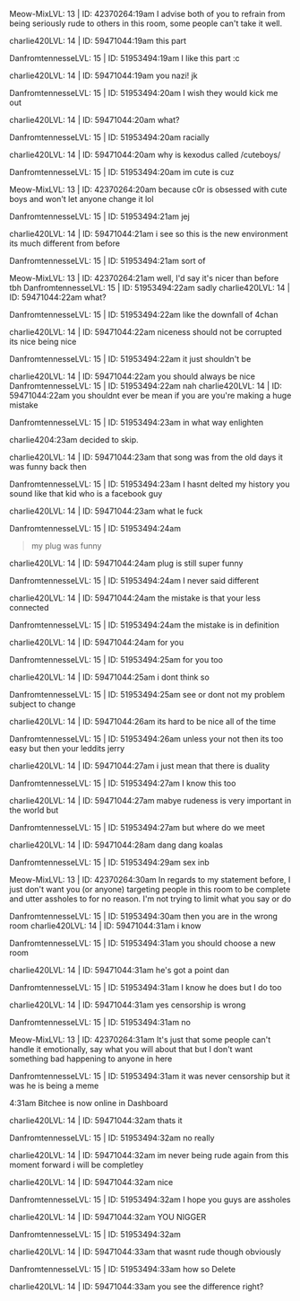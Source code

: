 Meow-MixLVL: 13 | ID: 42370264:19am
I advise both of you to refrain from being seriously rude to others in this room, some people can't take it well.

charlie420LVL: 14 | ID: 59471044:19am
this part

DanfromtennesseLVL: 15 | ID: 51953494:19am
I like this part :c

charlie420LVL: 14 | ID: 59471044:19am
you nazi!
jk

DanfromtennesseLVL: 15 | ID: 51953494:20am
I wish
they would kick me out

charlie420LVL: 14 | ID: 59471044:20am
what?

DanfromtennesseLVL: 15 | ID: 51953494:20am
racially

charlie420LVL: 14 | ID: 59471044:20am
why is kexodus called /cuteboys/

DanfromtennesseLVL: 15 | ID: 51953494:20am
im cute is cuz

Meow-MixLVL: 13 | ID: 42370264:20am
because c0r is obsessed with cute boys and won't let anyone change it lol

DanfromtennesseLVL: 15 | ID: 51953494:21am
jej

charlie420LVL: 14 | ID: 59471044:21am
i see
so this is the new environment
its much different from before

DanfromtennesseLVL: 15 | ID: 51953494:21am
sort of

Meow-MixLVL: 13 | ID: 42370264:21am
well, I'd say it's nicer than before tbh
DanfromtennesseLVL: 15 | ID: 51953494:22am
sadly
charlie420LVL: 14 | ID: 59471044:22am
what?

DanfromtennesseLVL: 15 | ID: 51953494:22am
like the downfall of 4chan

charlie420LVL: 14 | ID: 59471044:22am
niceness should not be corrupted
its nice being nice

DanfromtennesseLVL: 15 | ID: 51953494:22am
it just shouldn't be

charlie420LVL: 14 | ID: 59471044:22am
you should always be nice
DanfromtennesseLVL: 15 | ID: 51953494:22am
nah
charlie420LVL: 14 | ID: 59471044:22am
you shouldnt ever be mean
if you are 
you're making a huge mistake

DanfromtennesseLVL: 15 | ID: 51953494:23am
in what way
enlighten

charlie4204:23am
decided to skip.

charlie420LVL: 14 | ID: 59471044:23am
that song was from the old days
it was funny back then

DanfromtennesseLVL: 15 | ID: 51953494:23am
I hasnt delted my history 
you sound like that kid
who is a facebook guy

charlie420LVL: 14 | ID: 59471044:23am
what le fuck

DanfromtennesseLVL: 15 | ID: 51953494:24am
>my plug was funny

charlie420LVL: 14 | ID: 59471044:24am
plug is still super funny

DanfromtennesseLVL: 15 | ID: 51953494:24am
I never said different

charlie420LVL: 14 | ID: 59471044:24am
the mistake
is that your less connected

DanfromtennesseLVL: 15 | ID: 51953494:24am
the mistake is in definition

charlie420LVL: 14 | ID: 59471044:24am
for you

DanfromtennesseLVL: 15 | ID: 51953494:25am
for you too

charlie420LVL: 14 | ID: 59471044:25am
i dont think so

DanfromtennesseLVL: 15 | ID: 51953494:25am
see
or dont
not my problem
subject to change

charlie420LVL: 14 | ID: 59471044:26am
its hard to be nice all of the time

DanfromtennesseLVL: 15 | ID: 51953494:26am
unless your not
then its too easy 
but then your leddits jerry

charlie420LVL: 14 | ID: 59471044:27am
i just mean that there is duality

DanfromtennesseLVL: 15 | ID: 51953494:27am
I know this too

charlie420LVL: 14 | ID: 59471044:27am
mabye rudeness is very important in the world
but

DanfromtennesseLVL: 15 | ID: 51953494:27am
but where do we meet

charlie420LVL: 14 | ID: 59471044:28am
dang
dang koalas

DanfromtennesseLVL: 15 | ID: 51953494:29am
sex inb

Meow-MixLVL: 13 | ID: 42370264:30am
In regards to my statement before, I just don't want you (or anyone) targeting people in this room to be complete and utter assholes to for no reason.
I'm not trying to limit what you say or do

DanfromtennesseLVL: 15 | ID: 51953494:30am
then you are in the wrong room
charlie420LVL: 14 | ID: 59471044:31am
i know

DanfromtennesseLVL: 15 | ID: 51953494:31am
you should choose a new room

charlie420LVL: 14 | ID: 59471044:31am
he's got a point dan

DanfromtennesseLVL: 15 | ID: 51953494:31am
I know he does but I do too

charlie420LVL: 14 | ID: 59471044:31am
yes
censorship is wrong

DanfromtennesseLVL: 15 | ID: 51953494:31am
no

Meow-MixLVL: 13 | ID: 42370264:31am
It's just that some people can't handle it emotionally, say what you will about that but I don't want something bad happening to anyone in here

DanfromtennesseLVL: 15 | ID: 51953494:31am
it was never censorship but it was
he is being a meme

4:31am
Bitchee is now online in 
Dashboard

charlie420LVL: 14 | ID: 59471044:32am
thats it

DanfromtennesseLVL: 15 | ID: 51953494:32am
no really

charlie420LVL: 14 | ID: 59471044:32am
im never being rude again
from this moment forward i will be completley

charlie420LVL: 14 | ID: 59471044:32am
nice

DanfromtennesseLVL: 15 | ID: 51953494:32am
I hope you guys are assholes

charlie420LVL: 14 | ID: 59471044:32am
YOU NIGGER

DanfromtennesseLVL: 15 | ID: 51953494:32am

charlie420LVL: 14 | ID: 59471044:33am
that wasnt rude though
obviously

DanfromtennesseLVL: 15 | ID: 51953494:33am
how so
Delete

charlie420LVL: 14 | ID: 59471044:33am
you see the difference right?
